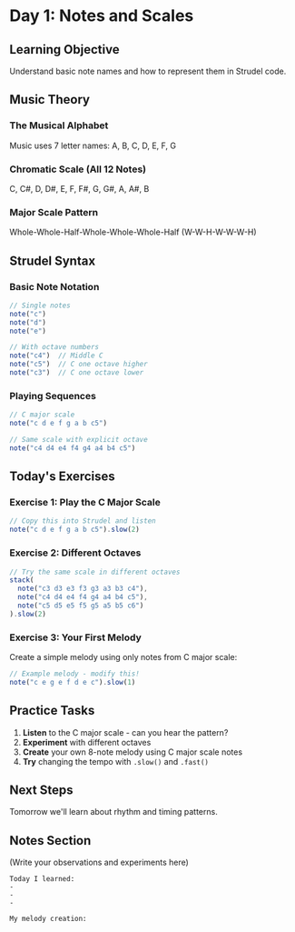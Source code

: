 # Day 1: Notes and Scales

## Learning Objective
Understand basic note names and how to represent them in Strudel code.

## Music Theory

### The Musical Alphabet
Music uses 7 letter names: A, B, C, D, E, F, G

### Chromatic Scale (All 12 Notes)
C, C#, D, D#, E, F, F#, G, G#, A, A#, B

### Major Scale Pattern
Whole-Whole-Half-Whole-Whole-Whole-Half (W-W-H-W-W-W-H)

## Strudel Syntax

### Basic Note Notation
```javascript
// Single notes
note("c")
note("d")
note("e")

// With octave numbers
note("c4")  // Middle C
note("c5")  // C one octave higher
note("c3")  // C one octave lower
```

### Playing Sequences
```javascript
// C major scale
note("c d e f g a b c5")

// Same scale with explicit octave
note("c4 d4 e4 f4 g4 a4 b4 c5")
```

## Today's Exercises

### Exercise 1: Play the C Major Scale
```javascript
// Copy this into Strudel and listen
note("c d e f g a b c5").slow(2)
```

### Exercise 2: Different Octaves
```javascript
// Try the same scale in different octaves
stack(
  note("c3 d3 e3 f3 g3 a3 b3 c4"),
  note("c4 d4 e4 f4 g4 a4 b4 c5"),
  note("c5 d5 e5 f5 g5 a5 b5 c6")
).slow(2)
```

### Exercise 3: Your First Melody
Create a simple melody using only notes from C major scale:
```javascript
// Example melody - modify this!
note("c e g e f d e c").slow(1)
```

## Practice Tasks

1. **Listen** to the C major scale - can you hear the pattern?
2. **Experiment** with different octaves
3. **Create** your own 8-note melody using C major scale notes
4. **Try** changing the tempo with `.slow()` and `.fast()`

## Next Steps
Tomorrow we'll learn about rhythm and timing patterns.

## Notes Section
(Write your observations and experiments here)

```
Today I learned:
- 
- 
- 

My melody creation:

```
